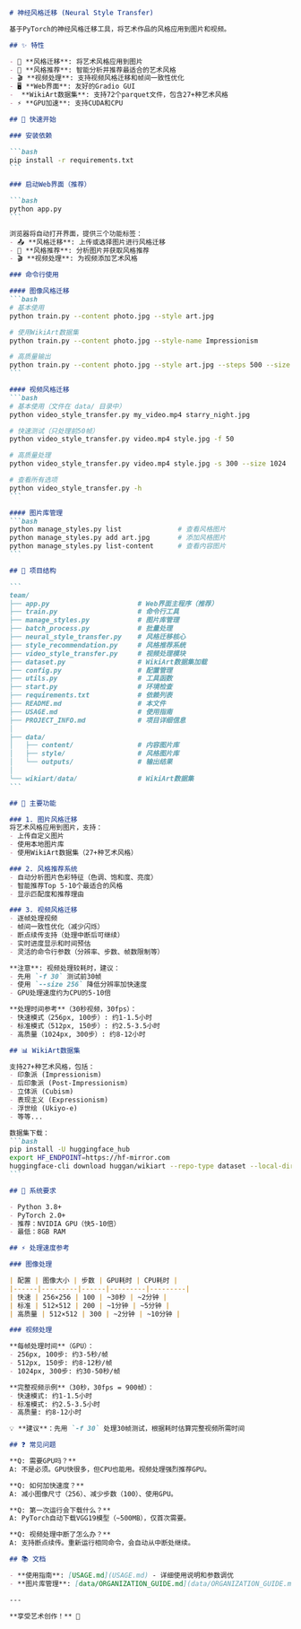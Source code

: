 ````markdown
# 神经风格迁移 (Neural Style Transfer)

基于PyTorch的神经风格迁移工具，将艺术作品的风格应用到图片和视频。

## ✨ 特性

- 🎨 **风格迁移**: 将艺术风格应用到图片
- 🎯 **风格推荐**: 智能分析并推荐最适合的艺术风格
- 🎬 **视频处理**: 支持视频风格迁移和帧间一致性优化
- 🖥️ **Web界面**: 友好的Gradio GUI
-  **WikiArt数据集**: 支持72个parquet文件，包含27+种艺术风格
- ⚡ **GPU加速**: 支持CUDA和CPU

## 🚀 快速开始

### 安装依赖

```bash
pip install -r requirements.txt
```

### 启动Web界面（推荐）

```bash
python app.py
```

浏览器将自动打开界面，提供三个功能标签：
- 📤 **风格迁移**: 上传或选择图片进行风格迁移
- 🎯 **风格推荐**: 分析图片并获取风格推荐
- 🎬 **视频处理**: 为视频添加艺术风格

### 命令行使用

#### 图像风格迁移
```bash
# 基本使用
python train.py --content photo.jpg --style art.jpg

# 使用WikiArt数据集
python train.py --content photo.jpg --style-name Impressionism

# 高质量输出
python train.py --content photo.jpg --style art.jpg --steps 500 --size 1024
```

#### 视频风格迁移
```bash
# 基本使用（文件在 data/ 目录中）
python video_style_transfer.py my_video.mp4 starry_night.jpg

# 快速测试（只处理前50帧）
python video_style_transfer.py video.mp4 style.jpg -f 50

# 高质量处理
python video_style_transfer.py video.mp4 style.jpg -s 300 --size 1024

# 查看所有选项
python video_style_transfer.py -h
```

#### 图片库管理
```bash
python manage_styles.py list              # 查看风格图片
python manage_styles.py add art.jpg       # 添加风格图片
python manage_styles.py list-content      # 查看内容图片
```

## 📁 项目结构

```
team/
├── app.py                      # Web界面主程序（推荐）
├── train.py                    # 命令行工具
├── manage_styles.py            # 图片库管理
├── batch_process.py            # 批量处理
├── neural_style_transfer.py    # 风格迁移核心
├── style_recommendation.py     # 风格推荐系统
├── video_style_transfer.py     # 视频处理模块
├── dataset.py                  # WikiArt数据集加载
├── config.py                   # 配置管理
├── utils.py                    # 工具函数
├── start.py                    # 环境检查
├── requirements.txt            # 依赖列表
├── README.md                   # 本文件
├── USAGE.md                    # 使用指南
├── PROJECT_INFO.md             # 项目详细信息
│
├── data/
│   ├── content/                # 内容图片库
│   ├── style/                  # 风格图片库
│   └── outputs/                # 输出结果
│
└── wikiart/data/               # WikiArt数据集
```

## 🎯 主要功能

### 1. 图片风格迁移
将艺术风格应用到图片，支持：
- 上传自定义图片
- 使用本地图片库
- 使用WikiArt数据集（27+种艺术风格）

### 2. 风格推荐系统
- 自动分析图片色彩特征（色调、饱和度、亮度）
- 智能推荐Top 5-10个最适合的风格
- 显示匹配度和推荐理由

### 3. 视频风格迁移
- 逐帧处理视频
- 帧间一致性优化（减少闪烁）
- 断点续传支持（处理中断后可继续）
- 实时进度显示和时间预估
- 灵活的命令行参数（分辨率、步数、帧数限制等）

**注意**: 视频处理较耗时，建议：
- 先用 `-f 30` 测试前30帧
- 使用 `--size 256` 降低分辨率加快速度
- GPU处理速度约为CPU的5-10倍

**处理时间参考**（30秒视频，30fps）：
- 快速模式（256px, 100步）: 约1-1.5小时
- 标准模式（512px, 150步）: 约2.5-3.5小时
- 高质量（1024px, 300步）: 约8-12小时

## 📊 WikiArt数据集

支持27+种艺术风格，包括：
- 印象派 (Impressionism)
- 后印象派 (Post-Impressionism)
- 立体派 (Cubism)
- 表现主义 (Expressionism)
- 浮世绘 (Ukiyo-e)
- 等等...

数据集下载：
```bash
pip install -U huggingface_hub
export HF_ENDPOINT=https://hf-mirror.com
huggingface-cli download huggan/wikiart --repo-type dataset --local-dir ./wikiart
```

## 🔧 系统要求

- Python 3.8+
- PyTorch 2.0+
- 推荐：NVIDIA GPU（快5-10倍）
- 最低：8GB RAM

## ⚡ 处理速度参考

### 图像处理

| 配置 | 图像大小 | 步数 | GPU耗时 | CPU耗时 |
|------|---------|------|---------|---------|
| 快速 | 256×256 | 100 | ~30秒 | ~2分钟 |
| 标准 | 512×512 | 200 | ~1分钟 | ~5分钟 |
| 高质量 | 512×512 | 300 | ~2分钟 | ~10分钟 |

### 视频处理

**每帧处理时间**（GPU）：
- 256px, 100步: 约3-5秒/帧
- 512px, 150步: 约8-12秒/帧
- 1024px, 300步: 约30-50秒/帧

**完整视频示例**（30秒，30fps = 900帧）：
- 快速模式: 约1-1.5小时
- 标准模式: 约2.5-3.5小时
- 高质量: 约8-12小时

💡 **建议**：先用 `-f 30` 处理30帧测试，根据耗时估算完整视频所需时间

## ❓ 常见问题

**Q: 需要GPU吗？**  
A: 不是必须。GPU快很多，但CPU也能用。视频处理强烈推荐GPU。

**Q: 如何加快速度？**  
A: 减小图像尺寸（256）、减少步数（100）、使用GPU。

**Q: 第一次运行会下载什么？**  
A: PyTorch自动下载VGG19模型（~500MB），仅首次需要。

**Q: 视频处理中断了怎么办？**  
A: 支持断点续传。重新运行相同命令，会自动从中断处继续。

## 📚 文档

- **使用指南**: [USAGE.md](USAGE.md) - 详细使用说明和参数调优
- **图片库管理**: [data/ORGANIZATION_GUIDE.md](data/ORGANIZATION_GUIDE.md) - 图片库组织建议

---

**享受艺术创作！** 🎨
